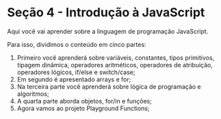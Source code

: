 # Seção 4 - Introdução à JavaScript

Aqui você vai aprender sobre a linguagem de programação JavaScript.

Para isso, dividimos o conteúdo em cinco partes:
1. Primeiro você aprenderá sobre variáveis, constantes, tipos primitivos, tipagem dinâmica, operadores aritméticos, operadores de atribuição, operadores lógicos, if/else e switch/case;
2. Em segundo é apresentado arrays e for;
3. Na terceira parte você aprenderá sobre lógica de programação e algoritmos;
4. A quarta parte aborda objetos, for/in e funções;
5. Agora vamos ao projeto Playground Functions;